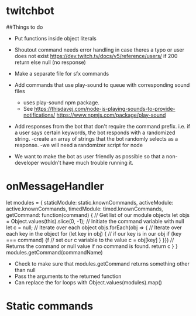 # twitchbot

##Things to do

- Put functions inside object literals
- Shoutout command needs error handling in case theres a typo or user does not exist
    https://dev.twitch.tv/docs/v5/reference/users/
        if 200
            return
        else 
            null (no response)

- Make a separate file for sfx commands
- Add commands that use play-sound to queue with corresponding sound files
    - uses play-sound npm package. 
    - See https://thisdavej.com/node-js-playing-sounds-to-provide-notifications/
          https://www.npmjs.com/package/play-sound

- Add responses from the bot that don't require the command prefix.
    i.e. if a user says certain keywords, the bot responds with a randomized string.
    -create an array of strings that the bot randomly selects as a response.
    -we will need a randomizer script for node
- We want to make the bot as user friendly as possible so that a non-developer wouldn't have much trouble running it.

# onMessageHandler
let modules = {
  staticModule: static.knownCommands,
  activeModule: active.knownCommands,
  timedModule: timed.knownCommands,
  getCommand: function(command) {
    // Get list of our module objects
    let objs = Object.values(this).slice(0, -1);
    // Initiate the command variable with null
    let c = null;
    // Iterate over each object
    objs.forEach(obj => {
      // Iterate over each key in the object
    	for (let key in obj) {
        // if our key is in our obj
      if (key === command) {f
        // set our c variable to the value
      c = obj[key]
      }
      }})
      // Returns the command or null value if no command is found.
     return c
   }
}
modules.getCommand(commandName)

- Check to make sure that modules.getCommand returns something other than null
- Pass the arguments to the returned function
- Can replace the for loops with Object.values(modules).map()

# Static commands
